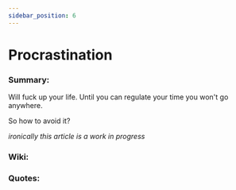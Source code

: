 ```yaml
---
sidebar_position: 6
---
```


# Procrastination

### Summary:

Will fuck up your life. Until you can regulate your time you won't go anywhere.

So how to avoid it?

*ironically this article is a work in progress*


### Wiki:



### Quotes:




